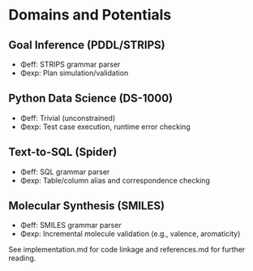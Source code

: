 # Domains and Potentials

## Goal Inference (PDDL/STRIPS)

- Φeff: STRIPS grammar parser
- Φexp: Plan simulation/validation

## Python Data Science (DS-1000)

- Φeff: Trivial (unconstrained)
- Φexp: Test case execution, runtime error checking

## Text-to-SQL (Spider)

- Φeff: SQL grammar parser
- Φexp: Table/column alias and correspondence checking

## Molecular Synthesis (SMILES)

- Φeff: SMILES grammar parser
- Φexp: Incremental molecule validation (e.g., valence, aromaticity)

See implementation.md for code linkage and references.md for further reading.
